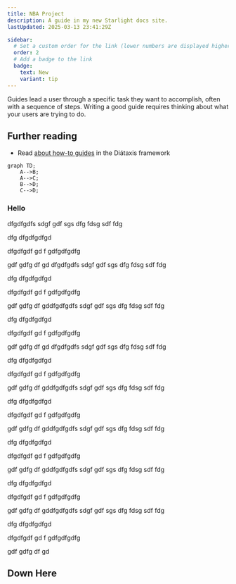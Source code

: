 ```yaml
---
title: NBA Project
description: A guide in my new Starlight docs site.
lastUpdated: 2025-03-13 23:41:29Z

sidebar:
  # Set a custom order for the link (lower numbers are displayed higher up)
  order: 2
  # Add a badge to the link
  badge:
    text: New
    variant: tip
---
```


Guides lead a user through a specific task they want to accomplish, often with a sequence of steps.
Writing a good guide requires thinking about what your users are trying to do.

## Further reading

- Read [about how-to guides](https://diataxis.fr/how-to-guides/) in the Diátaxis framework

``` mermaid
graph TD;
    A-->B;
    A-->C;
    B-->D;
    C-->D;

```

### Hello

dfgdfgdfs
sdgf
gdf
sgs
dfg
fdsg
sdf
fdg

dfg
dfgdfgdfgd


dfgdfgdf
gd
f
gdfgdfgdfg

gdf
gdfg
df
gd
dfgdfgdfs
sdgf
gdf
sgs
dfg
fdsg
sdf
fdg

dfg
dfgdfgdfgd


dfgdfgdf
gd
f
gdfgdfgdfg

gdf
gdfg
df
gddfgdfgdfs
sdgf
gdf
sgs
dfg
fdsg
sdf
fdg

dfg
dfgdfgdfgd


dfgdfgdf
gd
f
gdfgdfgdfg

gdf
gdfg
df
gd
dfgdfgdfs
sdgf
gdf
sgs
dfg
fdsg
sdf
fdg

dfg
dfgdfgdfgd


dfgdfgdf
gd
f
gdfgdfgdfg

gdf
gdfg
df
gddfgdfgdfs
sdgf
gdf
sgs
dfg
fdsg
sdf
fdg

dfg
dfgdfgdfgd


dfgdfgdf
gd
f
gdfgdfgdfg

gdf
gdfg
df
gddfgdfgdfs
sdgf
gdf
sgs
dfg
fdsg
sdf
fdg

dfg
dfgdfgdfgd


dfgdfgdf
gd
f
gdfgdfgdfg

gdf
gdfg
df
gddfgdfgdfs
sdgf
gdf
sgs
dfg
fdsg
sdf
fdg

dfg
dfgdfgdfgd


dfgdfgdf
gd
f
gdfgdfgdfg

gdf
gdfg
df
gddfgdfgdfs
sdgf
gdf
sgs
dfg
fdsg
sdf
fdg

dfg
dfgdfgdfgd


dfgdfgdf
gd
f
gdfgdfgdfg

gdf
gdfg
df
gd

## Down Here